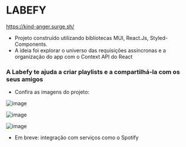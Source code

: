 # LABEFY

https://kind-anger.surge.sh/

* Projeto construído utilizando bibliotecas MUI, React.Js, Styled-Components.
* A ideia foi explorar o universo das requisições assíncronas e a organização do app com o Context API do React

### A Labefy te ajuda a criar playlists e a compartilhá-la com os seus amigos
* Confira as imagens do projeto:

![image](https://user-images.githubusercontent.com/5132840/138009808-93e0e37b-e8f6-4601-8496-75eb7b401f4e.png)

![image](https://user-images.githubusercontent.com/5132840/138009852-77fb0457-327a-48b7-b888-113682db0c4f.png)

![image](https://user-images.githubusercontent.com/5132840/138009908-f79f0da9-e9b6-475c-b527-88e8b8dfd497.png)

* Em breve: integração com serviços como o Spotify
